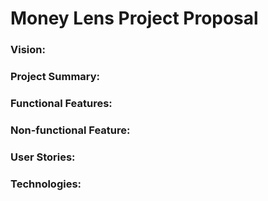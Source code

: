 # Money Lens Project Proposal
### Vision:
### Project Summary:
### Functional Features:
### Non-functional Feature:
### User Stories:
### Technologies: